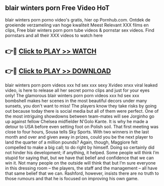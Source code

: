 ## blair winters porn Free Video HoT 

blair winters porn porno video's gratis, hier op Pornhub.com. Ontdek de groeiende verzameling van hoge kwaliteit Meest Relevant XXX films en clips,
Free blair winters porn porn tube videos & pornstar sex videos. Find pornstars and all their XXX videos to watch here


## 👉🔴 [Click to PLAY >> WATCH](http://us.freeplayer.one?title=blair_winters_porn&ref=16D)

## 👉🔴 [Click to PLAY >> DOWNLOAD](http://us.freeplayer.one?title=blair_winters_porn&ref=16D)


blair winters porn porn videos xxx hd sex xxx sexy Xvideo xnxx viral leaked video, is here to release all her secret porno clips and just for your eyes only! The glamorous blair winters porn porn videos xxx hd sex xxx bombshell makes her scenes in the most beautiful decors under many sunsets, you don't want to miss! The players know they take risks by going out because today there is social media but all of them were perfect. One of the most intriguing showdowns between team-mates will see Jorginho go up against fellow Chelsea midfielder N'Golo Kante. It is why he made a detour to USA before even setting foot on Polish soil. That first meeting was close to four hours, Sousa tells Sky Sports. With two winners in the last month and over and given away in prizes, could you be the next player to land the quarter of a million pounds? Again, though, Maggiore felt compelled to make a big call; to do right by himself. Doing so certainly did not hinder his development; if anything, it helped. Some people will think I’m stupid for saying that, but we have that belief and confidence that we can win it. Not many people on the outside will think that but I’m sure everyone in this dressing room – the players, the staff and the management – all have that same belief that we can. Rashford, however, insists there are no truth to those rumours and that he is focused on improving his own game.